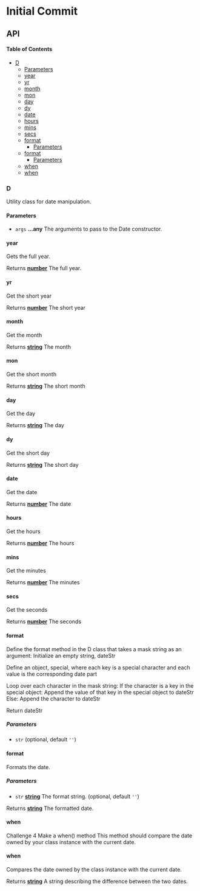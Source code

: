 # Initial Commit

## API

<!-- Generated by documentation.js. Update this documentation by updating the source code. -->

#### Table of Contents

*   [D](#d)
    *   [Parameters](#parameters)
    *   [year](#year)
    *   [yr](#yr)
    *   [month](#month)
    *   [mon](#mon)
    *   [day](#day)
    *   [dy](#dy)
    *   [date](#date)
    *   [hours](#hours)
    *   [mins](#mins)
    *   [secs](#secs)
    *   [format](#format)
        *   [Parameters](#parameters-1)
    *   [format](#format-1)
        *   [Parameters](#parameters-2)
    *   [when](#when)
    *   [when](#when-1)

### D

Utility class for date manipulation.

#### Parameters

*   `args` **...any** The arguments to pass to the Date constructor.

#### year

Gets the full year.

Returns **[number](https://developer.mozilla.org/docs/Web/JavaScript/Reference/Global_Objects/Number)** The full year.

#### yr

Get the short year

Returns **[number](https://developer.mozilla.org/docs/Web/JavaScript/Reference/Global_Objects/Number)** The short year

#### month

Get the month

Returns **[string](https://developer.mozilla.org/docs/Web/JavaScript/Reference/Global_Objects/String)** The month

#### mon

Get the short month

Returns **[string](https://developer.mozilla.org/docs/Web/JavaScript/Reference/Global_Objects/String)** The short month

#### day

Get the day

Returns **[string](https://developer.mozilla.org/docs/Web/JavaScript/Reference/Global_Objects/String)** The day

#### dy

Get the short day

Returns **[string](https://developer.mozilla.org/docs/Web/JavaScript/Reference/Global_Objects/String)** The short day

#### date

Get the date

Returns **[number](https://developer.mozilla.org/docs/Web/JavaScript/Reference/Global_Objects/Number)** The date

#### hours

Get the hours

Returns **[number](https://developer.mozilla.org/docs/Web/JavaScript/Reference/Global_Objects/Number)** The hours

#### mins

Get the minutes

Returns **[number](https://developer.mozilla.org/docs/Web/JavaScript/Reference/Global_Objects/Number)** The minutes

#### secs

Get the seconds

Returns **[number](https://developer.mozilla.org/docs/Web/JavaScript/Reference/Global_Objects/Number)** The seconds

#### format

Define the format method in the D class that takes a mask string as an argument:
Initialize an empty string, dateStr

Define an object, special, where each key is a special character and each value is the corresponding date part

Loop over each character in the mask string:
If the character is a key in the special object:
Append the value of that key in the special object to dateStr
Else:
Append the character to dateStr

Return dateStr

##### Parameters

*   `str`   (optional, default `''`)

#### format

Formats the date.

##### Parameters

*   `str` **[string](https://developer.mozilla.org/docs/Web/JavaScript/Reference/Global_Objects/String)** The format string. (optional, default `''`)

Returns **[string](https://developer.mozilla.org/docs/Web/JavaScript/Reference/Global_Objects/String)** The formatted date.

#### when

Challenge 4
Make a when() method
This method should compare the date owned by your class instance with the current date.

#### when

Compares the date owned by the class instance with the current date.

Returns **[string](https://developer.mozilla.org/docs/Web/JavaScript/Reference/Global_Objects/String)** A string describing the difference between the two dates.
